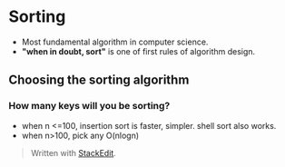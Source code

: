 # Sorting

- Most fundamental algorithm in computer science. 
- **"when in doubt, sort"** is one of  first rules of algorithm design. 

## Choosing the sorting algorithm

### How many keys will you be sorting?

 - when n <=100, insertion sort is faster, simpler. shell sort also works. 
 - when n>100, pick any O(nlogn)

	

> Written with [StackEdit](https://stackedit.io/).
<!--stackedit_data:
eyJoaXN0b3J5IjpbLTIwOTkyOTg4OTNdfQ==
-->